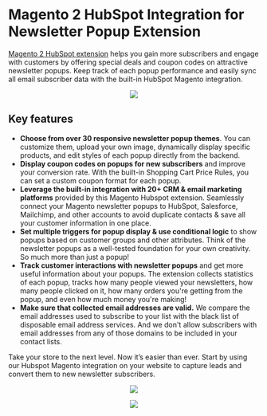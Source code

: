 # Magento 2 HubSpot Integration for Newsletter Popup Extension

[Magento 2 HubSpot extension](https://plumrocket.com/magento-newsletter-popup/hubspot) helps you gain more subscribers and engage with customers by offering special deals and coupon codes on attractive newsletter popups. Keep track of each popup performance and easily sync all email subscriber data with the built-in HubSpot Magento integration. 

<p align="center">
  <img src="https://user-images.githubusercontent.com/4431548/143290810-11f4b180-ad8c-48d6-aa8a-d309e227090a.png" />
</p>

## Key features
 
* **Сhoose from over 30 responsive newsletter popup themes**. You can customize them, upload your own image, dynamically display specific products, and edit styles of each popup directly from the backend.
* **Display coupon codes on popups for new subscribers** and improve your conversion rate. With the built-in Shopping Cart Price Rules, you can set a custom coupon format for each popup.
* **Leverage the built-in integration with 20+ CRM & email marketing platforms** provided by this Magento Hubspot extension. Seamlessly connect your Magento newsletter popups to HubSpot, Salesforce, Mailchimp, and other accounts to avoid duplicate contacts & save all your customer information in one place.
* **Set multiple triggers for popup display & use conditional logic** to show popups based on customer groups and other attributes. Think of the newsletter popups as a well-tested foundation for your own creativity. So much more than just a popup!
* **Track customer interactions with newsletter popups** and get more useful information about your popups. The extension collects statistics of each popup, tracks how many people viewed your newsletters, how many people clicked on it, how many orders you're getting from the popup, and even how much money you're making!
* **Make sure that collected email addresses are valid.** We compare the email addresses used to subscribe to your list with the black list of disposable email address services. And we don't allow subscribers with email addresses from any of those domains to be included in your contact lists.
 
Take your store to the next level. Now it’s easier than ever. Start by using our Hubspot Magento integration on your website to capture leads and convert them to new newsletter subscribers.

<p align="center">
  <img src="https://user-images.githubusercontent.com/4431548/143290609-6e915741-0f53-4fb7-962c-fcce11b84761.png" />
</p>
<p align="center">
  <img src="https://user-images.githubusercontent.com/4431548/143290601-bb3e2f99-3238-4b26-bb98-067fe3b4eff0.png" />
</p>
